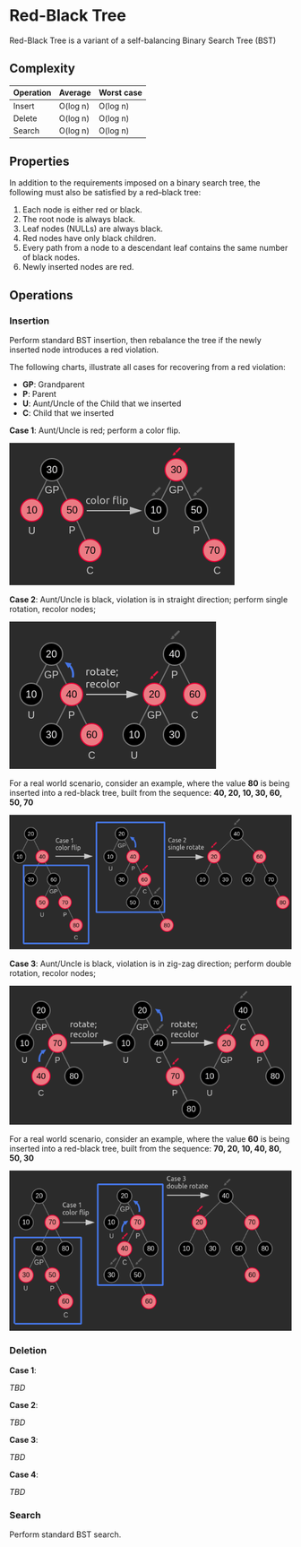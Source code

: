 # Red-Black Tree

Red-Black Tree is a variant of a self-balancing Binary Search Tree (BST)

## Complexity

| Operation | Average  | Worst case |
| --------- | -------- | ---------- |
| Insert    | O(log n) | O(log n)   |
| Delete    | O(log n) | O(log n)   |
| Search    | O(log n) | O(log n)   |

## Properties

In addition to the requirements imposed on a binary search tree, the following must also be satisfied by a red–black tree:

1. Each node is either red or black.
2. The root node is always black.
3. Leaf nodes (NULLs) are always black.
4. Red nodes have only black children.
5. Every path from a node to a descendant leaf contains the same number of black nodes.
6. Newly inserted nodes are red.

## Operations

### Insertion

Perform standard BST insertion, then rebalance the tree if the newly inserted node introduces a red violation.

The following charts, illustrate all cases for recovering from a red violation:

- **GP**: Grandparent
- **P**: Parent
- **U**: Aunt/Uncle of the Child that we inserted
- **C**: Child that we inserted

**Case 1**: Aunt/Uncle is red; perform a color flip.

![Case 1](https://raw.githubusercontent.com/mbezhanov/c-data-structures-and-algorithms/master/trees/rbt/images/rbt-insert-case-1.png)

**Case 2**: Aunt/Uncle is black, violation is in straight direction; perform single rotation, recolor nodes;

![Case 2-1](https://raw.githubusercontent.com/mbezhanov/c-data-structures-and-algorithms/master/trees/rbt/images/rbt-insert-case-2-1.png)

For a real world scenario, consider an example, where the value **80** is being inserted into a red-black tree, built from the sequence: **40, 20, 10, 30, 60, 50, 70**

![Case 2-2](https://raw.githubusercontent.com/mbezhanov/c-data-structures-and-algorithms/master/trees/rbt/images/rbt-insert-case-2-2.png)

**Case 3**: Aunt/Uncle is black, violation is in zig-zag direction; perform double rotation, recolor nodes;

![Case 3-1](https://raw.githubusercontent.com/mbezhanov/c-data-structures-and-algorithms/master/trees/rbt/images/rbt-insert-case-3-1.png)

For a real world scenario, consider an example, where the value **60** is being inserted into a red-black tree, built from the sequence: **70, 20, 10, 40, 80, 50, 30**

![Case 3-2](https://raw.githubusercontent.com/mbezhanov/c-data-structures-and-algorithms/master/trees/rbt/images/rbt-insert-case-3-2.png?v=2)

### Deletion

**Case 1**:

*TBD*

**Case 2**:

*TBD*

**Case 3**:

*TBD*

**Case 4**:

*TBD*

### Search

Perform standard BST search.

